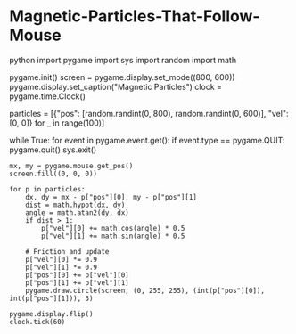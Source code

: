 # Magnetic-Particles-That-Follow-Mouse

python
import pygame
import sys
import random
import math

pygame.init()
screen = pygame.display.set_mode((800, 600))
pygame.display.set_caption("Magnetic Particles")
clock = pygame.time.Clock()

particles = [{"pos": [random.randint(0, 800), random.randint(0, 600)],
              "vel": [0, 0]} for _ in range(100)]

while True:
    for event in pygame.event.get():
        if event.type == pygame.QUIT:
            pygame.quit()
            sys.exit()

    mx, my = pygame.mouse.get_pos()
    screen.fill((0, 0, 0))

    for p in particles:
        dx, dy = mx - p["pos"][0], my - p["pos"][1]
        dist = math.hypot(dx, dy)
        angle = math.atan2(dy, dx)
        if dist > 1:
            p["vel"][0] += math.cos(angle) * 0.5
            p["vel"][1] += math.sin(angle) * 0.5

        # Friction and update
        p["vel"][0] *= 0.9
        p["vel"][1] *= 0.9
        p["pos"][0] += p["vel"][0]
        p["pos"][1] += p["vel"][1]
        pygame.draw.circle(screen, (0, 255, 255), (int(p["pos"][0]), int(p["pos"][1])), 3)

    pygame.display.flip()
    clock.tick(60)
